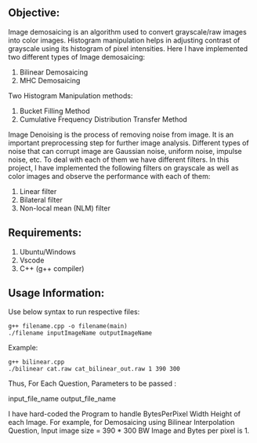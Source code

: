 ## Objective:
Image demosaicing is an algorithm used to convert grayscale/raw images into color images. Histogram manipulation helps in adjusting contrast of grayscale using its histogram of pixel intensities. Here I have implemented two different types of Image demosaicing:
1. Bilinear Demosaicing
2. MHC Demosaicing

Two Histogram Manipulation methods:
1. Bucket Filling Method
2. Cumulative Frequency Distribution Transfer Method

Image Denoising is the process of removing noise from image. It is an important preprocessing step for further image analysis. Different types of noise that can corrupt image are Gaussian noise, uniform noise, impulse noise, etc. To deal with each of them we have different filters. In this project, I have implemented the following filters on grayscale as well as color images and observe the performance with each of them:

1. Linear filter
2. Bilateral filter
3. Non-local mean (NLM) filter 

## Requirements:
1. Ubuntu/Windows
2. Vscode
3. C++ (g++ compiler)

## Usage Information:
Use below syntax to run respective files:

```
g++ filename.cpp -o filename(main)
./filename inputImageName outputImageName
```

Example:

```
g++ bilinear.cpp
./bilinear cat.raw cat_bilinear_out.raw 1 390 300
```

Thus, For Each Question, Parameters to be passed : 

input_file_name output_file_name

I have hard-coded the Program to handle BytesPerPixel Width Height of each Image. 
For example, for Demosaicing using Bilinear Interpolation Question, Input image size  = 390 * 300 BW Image and Bytes per pixel is 1.
